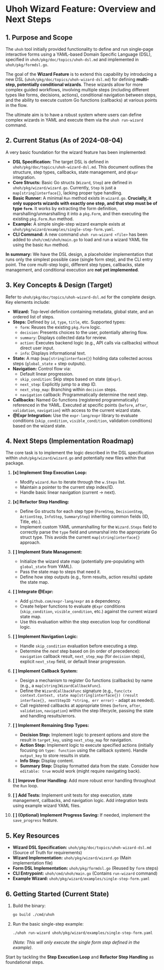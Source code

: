 # Uhoh Wizard Feature: Overview and Next Steps

## 1. Purpose and Scope

The `uhoh` tool initially provided functionality to define and run single-page interactive forms using a YAML-based Domain Specific Language (DSL), specified in `uhoh/pkg/doc/topics/uhoh-dsl.md` and implemented in `uhoh/pkg/formdsl.go`.

The goal of the **Wizard Feature** is to extend this capability by introducing a new DSL (`uhoh/pkg/doc/topics/uhoh-wizard-dsl.md`) for defining **multi-step, potentially conditional wizards**. These wizards allow for more complex guided workflows, involving multiple steps (including different types like forms, decisions, actions), conditional navigation between steps, and the ability to execute custom Go functions (callbacks) at various points in the flow.

The ultimate aim is to have a robust system where users can define complex wizards in YAML and execute them via the `uhoh run-wizard` command.

## 2. Current Status (As of 2024-08-04)

A very basic foundation for the wizard feature has been implemented:

- **DSL Specification:** The target DSL is defined in `uhoh/pkg/doc/topics/uhoh-wizard-dsl.md`. This document outlines the structure, step types, callbacks, state management, and `@Expr` integration.
- **Core Structs:** Basic Go structs (`Wizard`, `Step`) are defined in `uhoh/pkg/wizard/wizard.go`. Currently, `Step` is just a `map[string]interface{}`, lacking proper type handling.
- **Basic Runner:** A minimal `Run` method exists in `wizard.go`. **Crucially, it only supports wizards with exactly one step, and that step must be of type `form`**. It works by extracting the form definition, marshalling/unmarshalling it into a `pkg.Form`, and then executing the existing `pkg.Form.Run` method.
- **Example:** A simple single-step wizard example exists at `uhoh/pkg/wizard/examples/single-step-form.yaml`.
- **CLI Command:** A new command `uhoh run-wizard <file>` has been added to `uhoh/cmd/uhoh/main.go` to load and run a wizard YAML file using the basic `Run` method.

**In summary:** We have the DSL design, a placeholder implementation that runs only the simplest possible case (single form step), and the CLI entry point. The core multi-step logic, different step types, callbacks, state management, and conditional execution are **not yet implemented**.

## 3. Key Concepts & Design (Target)

Refer to `uhoh/pkg/doc/topics/uhoh-wizard-dsl.md` for the complete design. Key elements include:

- **Wizard:** Top-level definition containing metadata, global state, and an ordered list of steps.
- **Steps:** Defined by `id`, `type`, `title`, etc. Supported types:
  - `form`: Reuses the existing `pkg.Form` logic.
  - `decision`: Presents choices to the user, potentially altering flow.
  - `summary`: Displays collected data for review.
  - `action`: Executes backend logic (e.g., API calls via callbacks) without direct user input.
  - `info`: Displays informational text.
- **State:** A map (`map[string]interface{}`) holding data collected across steps (`global_state` + step outputs).
- **Navigation:** Control flow via:
  - Default linear progression.
  - `skip_condition`: Skip steps based on state (`@Expr`).
  - `next_step`: Explicitly jump to a step ID.
  - `next_step_map`: Branching within `decision` steps.
  - `navigation` callback: Programmatically determine the next step.
- **Callbacks:** Named Go functions (registered programmatically) referenced in the YAML. Executed at specific points (`before`, `after`, `validation`, `navigation`) with access to the current wizard state.
- **@Expr Integration:** Use the `expr-lang/expr` library to evaluate conditions (`skip_condition`, `visible_condition`, validation conditions) based on the wizard state.

## 4. Next Steps (Implementation Roadmap)

The core task is to implement the logic described in the DSL specification within `uhoh/pkg/wizard/wizard.go` and potentially new files within that package.

1.  **[x] Implement Step Execution Loop:**

    - Modify `wizard.Run` to iterate through the `w.Steps` list.
    - Maintain a pointer to the current step index/ID.
    - Handle basic linear navigation (current -> next).

2.  **[x] Refactor Step Handling:**

    - Define Go structs for each step type (`FormStep`, `DecisionStep`, `ActionStep`, `InfoStep`, `SummaryStep`) inheriting common fields (ID, Title, etc.).
    - Implement custom YAML unmarshalling for the `Wizard.Steps` field to correctly parse the `type` field and unmarshal into the appropriate Go struct type. This avoids the current `map[string]interface{}` approach.

3.  **[ ] Implement State Management:**

    - Initialize the wizard state map (potentially pre-populating with `global_state` from YAML).
    - Pass the state map to steps that need it.
    - Define how step outputs (e.g., form results, action results) update the state map.

4.  **[ ] Integrate @Expr:**

    - Add `github.com/expr-lang/expr` as a dependency.
    - Create helper functions to evaluate `@Expr` conditions (`skip_condition`, `visible_condition`, etc.) against the current wizard state map.
    - Use this evaluation within the step execution loop for conditional logic.

5.  **[ ] Implement Navigation Logic:**

    - Handle `skip_condition` evaluation before executing a step.
    - Determine the _next_ step based on (in order of precedence): `navigation` callback result, `next_step_map` (for `decision` steps), explicit `next_step` field, or default linear progression.

6.  **[ ] Implement Callback System:**

    - Design a mechanism to register Go functions (callbacks) by name (e.g., a `map[string]WizardCallbackFunc`).
    - Define the `WizardCallbackFunc` signature (e.g., `func(ctx context.Context, state map[string]interface{}) (result interface{}, nextStepID *string, err error)` - adapt as needed).
    - Call registered callbacks at appropriate times (`before`, `after`, `validation`, `navigation`) within the step lifecycle, passing the state and handling results/errors.

7.  **[ ] Implement Remaining Step Types:**

    - **Decision Step:** Implement logic to present options and store the result in `target_key`, using `next_step_map` for navigation.
    - **Action Step:** Implement logic to execute specified actions (initially focusing on `type: function` using the callback system). Handle `output_key` to store results in state.
    - **Info Step:** Display content.
    - **Summary Step:** Display formatted data from the state. Consider how `editable: true` would work (might require navigating back).

8.  **[ ] Improve Error Handling:** Add more robust error handling throughout the `Run` loop.

9.  **[ ] Add Tests:** Implement unit tests for step execution, state management, callbacks, and navigation logic. Add integration tests using example wizard YAML files.

10. **[ ] (Optional) Implement Progress Saving:** If needed, implement the `save_progress` feature.

## 5. Key Resources

- **Wizard DSL Specification:** `uhoh/pkg/doc/topics/uhoh-wizard-dsl.md` (Source of Truth for requirements)
- **Wizard Implementation:** `uhoh/pkg/wizard/wizard.go` (Main implementation file)
- **Form DSL Implementation:** `uhoh/pkg/formdsl.go` (Reused by `form` steps)
- **CLI Entrypoint:** `uhoh/cmd/uhoh/main.go` (Contains `run-wizard` command)
- **Example Wizard:** `uhoh/pkg/wizard/examples/single-step-form.yaml`

## 6. Getting Started (Current State)

1.  Build the binary:
    ```bash
    go build ./cmd/uhoh
    ```
2.  Run the basic single-step example:
    ```bash
    ./uhoh run-wizard uhoh/pkg/wizard/examples/single-step-form.yaml
    ```
    _(Note: This will only execute the single form step defined in the example)_.

Start by tackling the **Step Execution Loop** and **Refactor Step Handling** as foundational steps.
